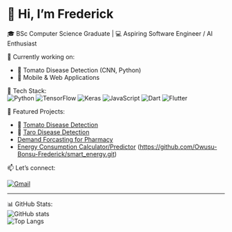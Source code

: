 # 👋 Hi, I’m Frederick  

🎓 BSc Computer Science Graduate | 💻 Aspiring Software Engineer / AI Enthusiast  

🌱 Currently working on:  
- 🤖 Tomato Disease Detection (CNN, Python)  
- 📱 Mobile & Web Applications  

🔧 Tech Stack:  
![Python](https://img.shields.io/badge/Python-3776AB?style=for-the-badge&logo=python&logoColor=white)
![TensorFlow](https://img.shields.io/badge/TensorFlow-FF6F00?style=for-the-badge&logo=tensorflow&logoColor=white)
![Keras](https://img.shields.io/badge/Keras-D00000?style=for-the-badge&logo=keras&logoColor=white)
![JavaScript](https://img.shields.io/badge/JavaScript-323330?style=for-the-badge&logo=javascript&logoColor=F7DF1E)
![Dart](https://img.shields.io/badge/Dart-0175C2?style=for-the-badge&logo=dart&logoColor=white)
![Flutter](https://img.shields.io/badge/Flutter-02569B?style=for-the-badge&logo=flutter&logoColor=white)

📌 Featured Projects:  
- 🌿 [Tomato Disease Detection](https://github.com/Owusu-Bonsu-Frederick/tomato-disease-detection)  
- 🚀 [Taro Disease Detection](https://github.com/Owusu-Bonsu-Frederick/taro.git)
- [Demand Forcasting for Pharmacy](https://github.com/Owusu-Bonsu-Frederick/Demand-Forecasting-for-Pharmacy.git)
- [Energy Consumption Calculator/Predictor](https://github.com/Owusu-Bonsu-Frederick/smart-energy-ghana.git) (https://github.com/Owusu-Bonsu-Frederick/smart_energy.git)

📫 Let’s connect:  
 
[![Gmail](https://img.shields.io/badge/Email-red?style=flat&logo=gmail&logoColor=white)](mailto:owusubonsufrederick@gmail.com)

---

📊 GitHub Stats:  
![GitHub stats](https://github-readme-stats.vercel.app/api?username=Owusu-Bonsu-Frederick&show_icons=true&theme=tokyonight)  
![Top Langs](https://github-readme-stats.vercel.app/api/top-langs/?username=Owusu-Bonsu-Frederick&layout=compact&theme=tokyonight)
